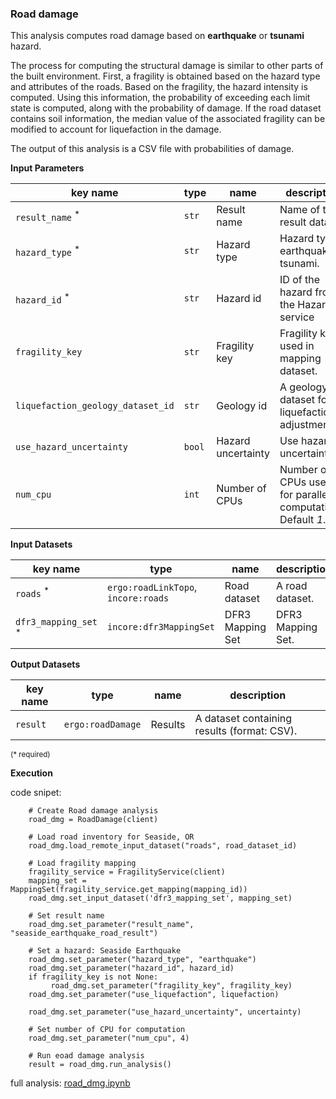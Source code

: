 ### Road damage

This analysis computes road damage based on **earthquake** or **tsunami** hazard.

The process for computing the structural damage is similar to other parts of the built environment. First, a fragility
is obtained based on the hazard type and attributes of the roads. Based on the fragility, the hazard intensity is computed. 
Using this information, the probability of exceeding each limit state is computed, 
along with the probability of damage. If the road dataset contains soil information, the median value of the associated 
fragility can be modified to account for liquefaction in the damage. 

The output of this analysis is a CSV file with probabilities of damage.

**Input Parameters**

key name | type | name | description
--- | --- | --- | ---
`result_name` <sup>*</sup> | `str` | Result name | Name of the result dataset.
`hazard_type` <sup>*</sup> | `str` | Hazard type | Hazard type, earthquake or tsunami.
`hazard_id` <sup>*</sup> | `str` | Hazard id | ID of the hazard from the Hazard service
`fragility_key` | `str` | Fragility key | Fragility key used in mapping dataset.
`liquefaction_geology_dataset_id` | `str` | Geology id | A geology dataset for liquefaction adjustment.
`use_hazard_uncertainty` | `bool` | Hazard uncertainty | Use hazard uncertainty.
`num_cpu` | `int` | Number of CPUs | Number of CPUs used for parallel computations. <br>Default *1*.

**Input Datasets** 

key name | type | name | description
--- | --- | --- | ---
`roads` <sup>*</sup> | `ergo:roadLinkTopo`, <br>`incore:roads` | Road  dataset | A road dataset.
`dfr3_mapping_set` <sup>*</sup> | `incore:dfr3MappingSet` | DFR3 Mapping Set | DFR3 Mapping Set.

**Output Datasets**

key name | type | name | description
--- | --- | --- | ---
`result` | `ergo:roadDamage` | Results | A dataset containing results (format: CSV).

<small>(* required)</small>

**Execution**

code snipet:

```
    # Create Road damage analysis
    road_dmg = RoadDamage(client)

    # Load road inventory for Seaside, OR
    road_dmg.load_remote_input_dataset("roads", road_dataset_id)

    # Load fragility mapping
    fragility_service = FragilityService(client)
    mapping_set = MappingSet(fragility_service.get_mapping(mapping_id))
    road_dmg.set_input_dataset('dfr3_mapping_set', mapping_set)

    # Set result name
    road_dmg.set_parameter("result_name", "seaside_earthquake_road_result")

    # Set a hazard: Seaside Earthquake
    road_dmg.set_parameter("hazard_type", "earthquake")
    road_dmg.set_parameter("hazard_id", hazard_id)
    if fragility_key is not None:
         road_dmg.set_parameter("fragility_key", fragility_key)
    road_dmg.set_parameter("use_liquefaction", liquefaction)

    road_dmg.set_parameter("use_hazard_uncertainty", uncertainty)

    # Set number of CPU for computation
    road_dmg.set_parameter("num_cpu", 4)

    # Run eoad damage analysis
    result = road_dmg.run_analysis()
```
    
full analysis: [road_dmg.ipynb](https://github.com/IN-CORE/incore-docs/blob/master/notebooks/road_dmg.ipynb)